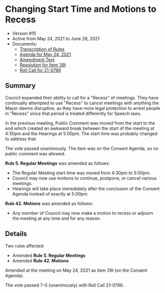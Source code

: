 # Changing Start Time and Motions to Recess

- Version #15
- Active from May 24, 2021 to June 28, 2021 
- Documents:
    - [Transcription of Rules](#/view/rules-archive~2021_05_24~transcription)
    - [Agenda for May 24, 2021](assets/rules-archive/2021_05_24/agenda.pdf)
    - [Amendment Text](#/view/rules-archive~2021_05_24~amendment)
    - [Resolution for Item 39I](assets/rules-archive/2021_05_24/resolution.pdf)
    - [Roll Call for 21-0796](assets/rules-archive/2021_05_24/roll_call.pdf)

## Summary

Council expanded their ability to call for a "Recess" of meetings. 
They have continually attempted to use "Recess" to cancel meetings with anything the Mayor deems disruptive, 
as they have more legal protection to arrest people in "Recess" since that period is treated differently for Speech laws.

In the previous meeting, Public Comment was moved from the start to the end which created an awkward break 
between the start of the meeting at 4:30pm and the Hearings at 5:00pm. 
The start time was probably changed to address that.

The vote passed unanimously. The item was on the Consent Agenda, so no public comment was allowed. 

**Rule 5. Regular Meetings** was amended as follows:

- The Regular Meeting start time was moved from 4:30pm to 5:00pm.
- Council may now use motions to continue, postpone, or cancel various meetings.
- Hearings will take place immediately after the conclusion of the Consent Agenda instead of exactly at 5:00pm 

**Rule 42. Motions** was amended as follows:

- Any member of Council may now make a motion to recess or adjourn the meeting at any time and for any reason. 

## Details

Two rules affected:

- Amended **Rule 5. Regular Meetings**
- Amended **Rule 42. Motions**

Amended at the meeting on May 24, 2021 as item 39I (on the Consent Agenda).

The vote passed 7-0 (unanimously) with Roll Call 21-0796.
